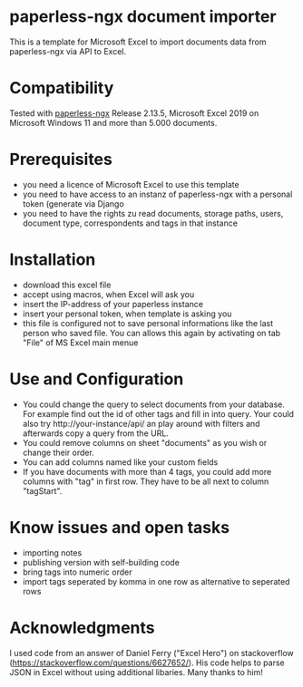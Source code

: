 # paperless-ngx document importer
This is a template for Microsoft Excel to import documents data from paperless-ngx via API to Excel.
# Compatibility
Tested with [paperless-ngx](https://github.com/paperless-ngx/paperless-ngx) Release 2.13.5, Microsoft Excel 2019 on Microsoft Windows 11 and more than 5.000 documents.
# Prerequisites
- you need a licence of Microsoft Excel to use this template
- you need to have access to an instanz of paperless-ngx with a personal token (generate via Django 
- you need to have the rights zu read documents, storage paths, users, document type, correspondents and tags in that instance
# Installation
- download this excel file
- accept using macros, when Excel will ask you
- insert the IP-address of your paperless instance
- insert your personal token, when template is asking you
- this file is configured not to save personal informations like the last person who saved file. You can allows this again by activating on tab "File" of MS Excel main menue
# Use and Configuration
- You could change the query to select documents from your database. For example find out the id of other tags and fill in into query. Your could also try http://your-instance/api/ an play around with filters and afterwards copy a query from the URL.
- You could remove columns on sheet "documents" as you wish or change their order.
- You can add columns named like your custom fields
- If you have documents with more than 4 tags, you could add more columns with "tag" in first row. They have to be all next to column "tagStart".
# Know issues and open tasks
- importing notes
- publishing version with self-building code
- bring tags into numeric order
- import tags seperated by komma in one row as alternative to seperated rows
# Acknowledgments
I used code from an answer of Daniel Ferry ("Excel Hero") on stackoverflow (https://stackoverflow.com/questions/6627652/). His code helps to parse JSON in Excel without using additional libaries. Many thanks to him!

